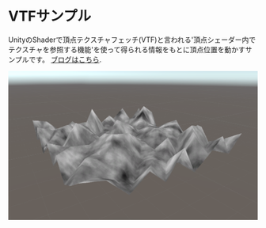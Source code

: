 # VTFサンプル

UnityのShaderで頂点テクスチャフェッチ(VTF)と言われる'頂点シェーダー内でテクスチャを参照する機能'を使って得られる情報をもとに頂点位置を動かすサンプルです。
[ブログはこちら](https://www.wwwmaplesyrup-cs6.work/entry/2020/08/03/024456).

![SampleImage](ReadmeImage.png)
